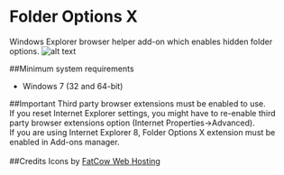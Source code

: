 # Folder Options X
Windows Explorer browser helper add-on which enables hidden folder options.
![alt text](https://github.com/T800G/FolderOptionsX/blob/master/foptmgr.png "Folder Options X Manager")

##Minimum system requirements
  * Windows 7 (32 and 64-bit)

##Important
Third party browser extensions must be enabled to use.<br/>
If you reset Internet Explorer settings, you might have to re-enable third party browser extensions option (Internet Properties->Advanced).<br/>
If you are using Internet Explorer 8, Folder Options X extension must be enabled in Add-ons manager.<br/>
<br/>
##Credits
Icons by <a title="Download free icons from FatCow Web Hosting" href="http://www.fatcow.com/free-icons" target="_blank">FatCow Web Hosting</a>
